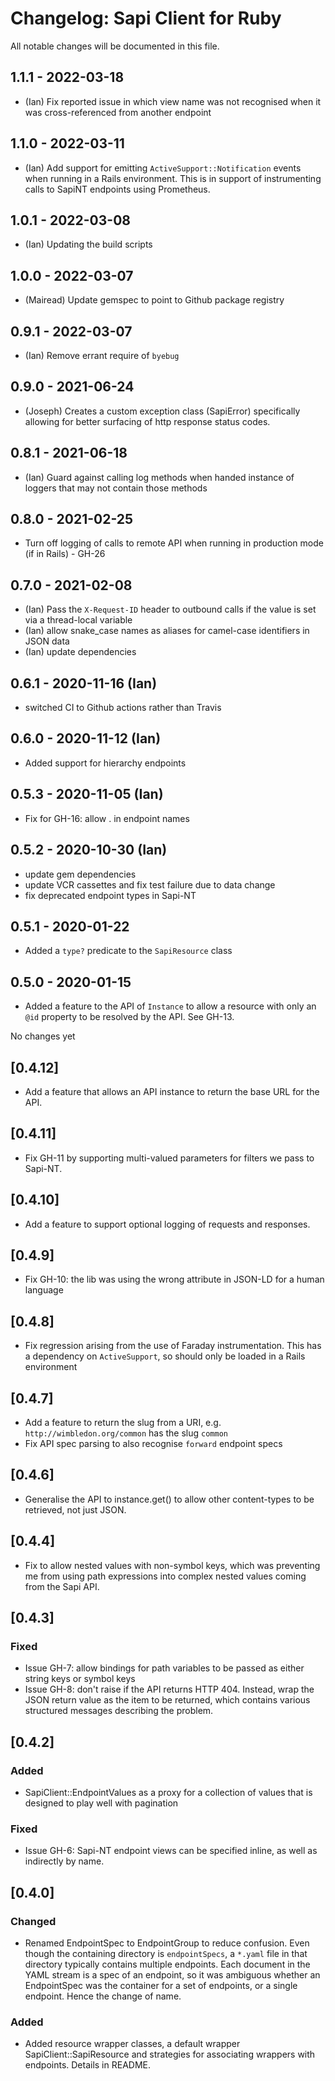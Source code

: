 # Changelog: Sapi Client for Ruby

All notable changes will be documented in this file.

## 1.1.1 - 2022-03-18

- (Ian) Fix reported issue in which view name was not recognised when it was
  cross-referenced from another endpoint

## 1.1.0 - 2022-03-11

- (Ian) Add support for emitting `ActiveSupport::Notification` events
  when running in a Rails environment. This is in support of instrumenting
  calls to SapiNT endpoints using Prometheus.

## 1.0.1 - 2022-03-08

- (Ian) Updating the build scripts

## 1.0.0 - 2022-03-07

- (Mairead) Update gemspec to point to Github package registry

## 0.9.1 - 2022-03-07

- (Ian) Remove errant require of `byebug`

## 0.9.0 - 2021-06-24

- (Joseph) Creates a custom exception class (SapiError) specifically
  allowing for better surfacing of http response status codes.

## 0.8.1 - 2021-06-18

- (Ian) Guard against calling log methods when handed instance of
  loggers that may not contain those methods

## 0.8.0 - 2021-02-25

- Turn off logging of calls to remote API when running in
  production mode (if in Rails) - GH-26

## 0.7.0 - 2021-02-08

- (Ian) Pass the `X-Request-ID` header to outbound calls if the
  value is set via a thread-local variable
- (Ian) allow snake_case names as aliases for camel-case identifiers
  in JSON data
- (Ian) update dependencies

## 0.6.1 - 2020-11-16 (Ian)

- switched CI to Github actions rather than Travis

## 0.6.0 - 2020-11-12 (Ian)

- Added support for hierarchy endpoints

## 0.5.3 - 2020-11-05 (Ian)

- Fix for GH-16: allow . in endpoint names

## 0.5.2 - 2020-10-30 (Ian)

- update gem dependencies
- update VCR cassettes and fix test failure due to data change
- fix deprecated endpoint types in Sapi-NT

## 0.5.1 - 2020-01-22

- Added a `type?` predicate to the `SapiResource` class

## 0.5.0 - 2020-01-15

- Added a feature to the API of `Instance` to allow a resource with only an
  `@id` property to be resolved by the API. See GH-13.

No changes yet

## [0.4.12]

- Add a feature that allows an API instance to return the base URL for the API.

## [0.4.11]

- Fix GH-11 by supporting multi-valued parameters for filters we pass to Sapi-NT.

## [0.4.10]

- Add a feature to support optional logging of requests and responses.

## [0.4.9]

- Fix GH-10: the lib was using the wrong attribute in JSON-LD for a human language

## [0.4.8]

- Fix regression arising from the use of Faraday instrumentation. This has a
  dependency on `ActiveSupport`, so should only be loaded in a Rails environment

## [0.4.7]

- Add a feature to return the slug from a URI, e.g. `http://wimbledon.org/common`
  has the slug `common`
- Fix API spec parsing to also recognise `forward` endpoint specs

## [0.4.6]

- Generalise the API to instance.get() to allow other content-types to be
  retrieved, not just JSON.

## [0.4.4]

- Fix to allow nested values with non-symbol keys, which was preventing me from
  using path expressions into complex nested values coming from the Sapi API.

## [0.4.3]

### Fixed

- Issue GH-7: allow bindings for path variables to be passed as either string
  keys or symbol keys
- Issue GH-8: don't raise if the API returns HTTP 404. Instead, wrap the JSON
  return value as the item to be returned, which contains various structured
  messages describing the problem.

## [0.4.2]

### Added

- SapiClient::EndpointValues as a proxy for a collection of values that is
  designed to play well with pagination

### Fixed

- Issue GH-6: Sapi-NT endpoint views can be specified inline, as well as
  indirectly by name.

## [0.4.0]

### Changed

- Renamed EndpointSpec to EndpointGroup to reduce confusion. Even though the
  containing directory is `endpointSpecs`, a `*.yaml` file in that directory
  typically contains multiple endpoints. Each document in the YAML stream is
  a spec of an endpoint, so it was ambiguous whether an EndpointSpec was the
  container for a set of endpoints, or a single endpoint. Hence the change of
  name.

### Added

- Added resource wrapper classes, a default wrapper SapiClient::SapiResource
  and strategies for associating wrappers with endpoints. Details in README.

